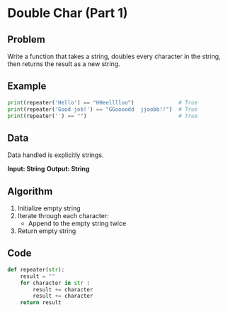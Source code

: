 # Double Char (Part 1)
## Problem
Write a function that takes a string, doubles every character in the 
string, then returns the result as a new string.

## Example
```python
print(repeater('Hello') == "HHeelllloo")              # True
print(repeater('Good job!') == "GGoooodd  jjoobb!!")  # True
print(repeater('') == "")                             # True
```

## Data
Data handled is explicitly strings.

**Input: String** 
**Output: String**

## Algorithm
1. Initialize empty string
2. Iterate through each character:
    - Append to the empty string twice
3. Return empty string

## Code
```python
def repeater(str):
    result = ""
    for character in str :
        result += character
        result += character
    return result
```